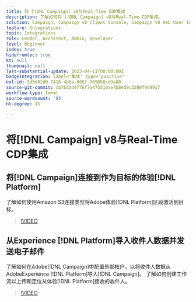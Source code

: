 ```yaml
---
title: 将 [!DNL Campaign] v8与Real-Time CDP集成
description: 了解如何将 [!DNL Campaign] v8与Real-Time CDP集成。
solution: Campaign, Campaign v8 Client Console, Campaign v8 Web User Interface, Real-Time Customer Data Platform
feature: Integrations
topic: Integrations
role: Leader, Architect, Admin, Developer
level: Beginner
index: true
hidefromtoc: true
kt: null
thumbnail: null
last-substantial-update: 2023-04-11T00:00:00Z
badgeIntegration: label="集成" type="positive"
exl-id: 5d9d82d0-7416-4b0a-895f-909058cd9a80
source-git-commit: cb7b3dd4776f7a475519ae7b8ed9c3209f9d9917
workflow-type: tm+mt
source-wordcount: '85'
ht-degree: 1%

---
```


# 将[!DNL Campaign] v8与Real-Time CDP集成

## 将[!DNL Campaign]连接到作为目标的体验[!DNL Platform]

了解如何使用Amazon S3连接类型将Adobe体验[!DNL Platform]区段激活到目标。

>[!VIDEO](https://video.tv.adobe.com/v/3453131?quality=12&learn=on&captions=chi_hans)

## 从Experience [!DNL Platform]导入收件人数据并发送电子邮件

了解如何在Adobe[!DNL Campaign]中配置外部帐户，以将收件人数据从AdobeExperience [!DNL Platform]导入[!DNL Campaign]。 了解如何创建工作流以上传和定位从体验[!DNL Platform]接收的收件人。

>[!VIDEO](https://video.tv.adobe.com/v/3453487?quality=12&learn=on&captions=chi_hans)
